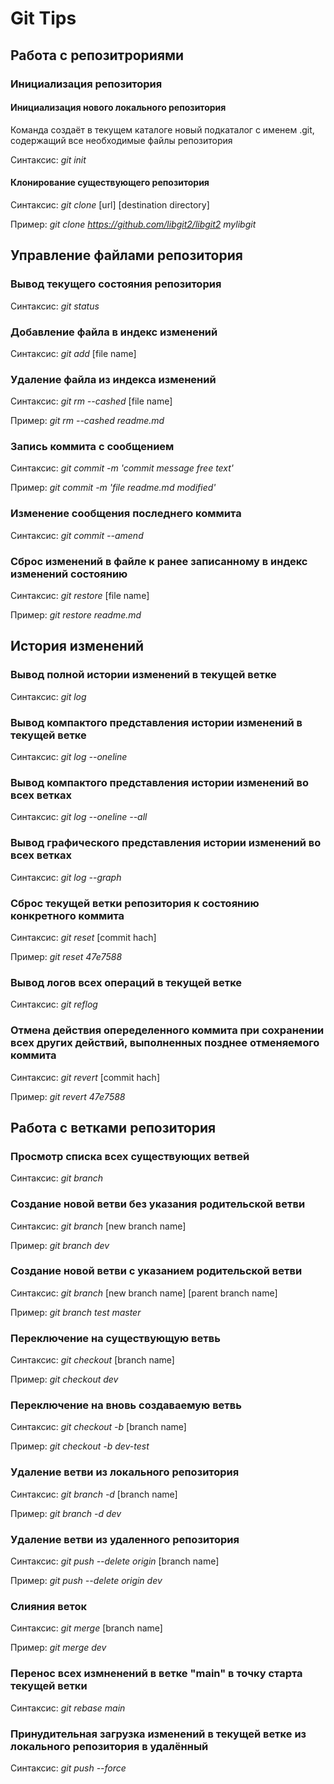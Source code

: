 # Git Tips

## Работа с репозитрориями

### **Инициализация репозитория**
#### **Инициализация нового локального репозитория**
Команда создаёт в текущем каталоге новый подкаталог с именем .git, содержащий все необходимые файлы репозитория

Синтаксис:
*git init*

#### **Клонирование существующего репозитория**
Синтаксис:
*git clone* [url] [destination directory]

Пример:
*git clone https://github.com/libgit2/libgit2 mylibgit*



## Управление файлами репозитория

### Вывод текущего состояния репозитория
Синтаксис:
*git status*

### Добавление файла в индекс изменений
Синтаксис:
*git add* [file name]

### Удаление файла из индекса изменений
Синтаксис:
*git rm --cashed* [file name]

Пример:
*git rm --cashed readme.md*

### Запись коммита с сообщением
Синтаксис: 
*git commit -m 'commit message free text'*

Пример:
*git commit -m 'file readme.md modified'*

### Изменение сообщения последнего коммита
Синтаксис: 
*git commit --amend*

### Сброс изменений в файле к ранее записанному в индекс изменений состоянию
Синтаксис: 
*git restore* [file name]

Пример: 
*git restore readme.md*


## История изменений

### Вывод полной истории изменений в текущей ветке
Синтаксис: 
*git log*

### Вывод компактого представления истории изменений в текущей ветке
Синтаксис: 
*git log --oneline*

### Вывод компактого представления истории изменений во всех ветках
Синтаксис: 
*git log --oneline --all*

### Вывод графического представления истории изменений во всех ветках
Синтаксис: 
*git log --graph*

### Сброс текущей ветки репозитория к состоянию конкретного коммита
Синтаксис: 
*git reset* [commit hach]

Пример:
*git reset 47e7588*	

### Вывод логов всех операций в текущей ветке
Синтаксис: 
*git reflog*

### Отмена действия опеределенного коммита при сохранении всех других действий, выполненных позднее отменяемого коммита
Синтаксис: 
*git revert* [commit hach]

Пример:
*git revert 47e7588*


## Работа с ветками репозитория

### Просмотр списка всех существующих ветвей
Синтаксис: 
*git branch*

### Cоздание новой ветви без указания родительской ветви
Синтаксис: 
*git branch* [new branch name] 

Пример:	
*git branch dev*

### Создание новой ветви c указанием родительской ветви
Синтаксис: 
*git branch* [new branch name] [parent branch name]

Пример:	
*git branch test master*

### Переключение на существующую ветвь
Синтаксис: 
*git checkout* [branch name]

Пример:	
*git checkout dev*

### Переключение на вновь создаваемую ветвь
Синтаксис: 
*git checkout -b* [branch name]

Пример:	
*git checkout -b dev-test*

### Удаление ветви из локального репозитория
Синтаксис: 
*git branch -d* [branch name]

Пример:	
*git branch -d dev*

### Удаление ветви из удаленного репозитория
Синтаксис: 
*git push --delete origin* [branch name]	

Пример:
*git push --delete origin dev*

### Слияния веток
Синтаксис: 
*git merge* [branch name]	

Пример:
*git merge dev*	

### Перенос всех измненений в ветке "main" в точку старта текущей ветки
Синтаксис: 
*git rebase main*

### Принудительная загрузка изменений в текущей ветке из локального репозитория в удалённый
Синтаксис: 
*git push --force*

